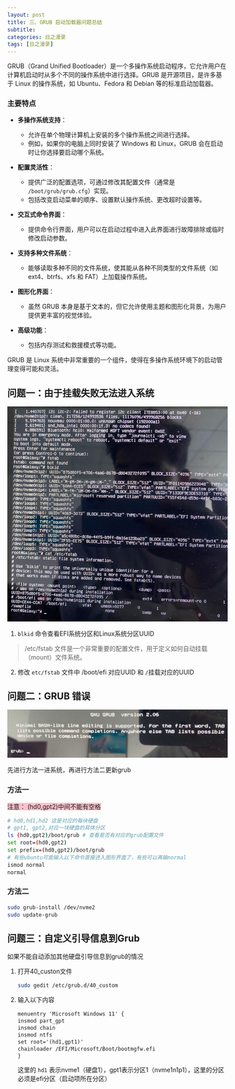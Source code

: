 ```yaml
---
layout: post
title: 三、GRUB 启动加载器问题总结
subtitle: 
categories: 日之漫录
tags: [日之漫录]
---
```


GRUB（Grand Unified Bootloader）是一个多操作系统启动程序，它允许用户在计算机启动时从多个不同的操作系统中进行选择。GRUB 是开源项目，是许多基于 Linux 的操作系统，如 Ubuntu、Fedora 和 Debian 等的标准启动加载器。

### 主要特点

- **多操作系统支持**：
  - 允许在单个物理计算机上安装的多个操作系统之间进行选择。
  - 例如，如果你的电脑上同时安装了 Windows 和 Linux，GRUB 会在启动时让你选择要启动哪个系统。

- **配置灵活性**：
  - 提供广泛的配置选项，可通过修改其配置文件（通常是 `/boot/grub/grub.cfg`）实现。
  - 包括改变启动菜单的顺序、设置默认操作系统、更改超时设置等。

- **交互式命令界面**：
  - 提供命令行界面，用户可以在启动过程中进入此界面进行故障排除或临时修改启动参数。

- **支持多种文件系统**：
  - 能够读取多种不同的文件系统，使其能从各种不同类型的文件系统（如 ext4、btrfs、xfs 和 FAT）上加载操作系统。

- **图形化界面**：
  - 虽然 GRUB 本身是基于文本的，但它允许使用主题和图形化背景，为用户提供更丰富的视觉体验。

- **高级功能**：
  - 包括内存测试和救援模式等功能。

GRUB 是 Linux 系统中非常重要的一个组件，使得在多操作系统环境下的启动管理变得可能和灵活。

## 问题一：由于挂载失败无法进入系统

![Alt text](/assets/rizhimanlu/20231010/Screenshot%20from%202023-11-10%2016-02-43.png)

1. `blkid` 命令查看EFI系统分区和Linux系统分区UUID

> /etc/fstab 文件是一个非常重要的配置文件，用于定义如何自动挂载（mount）文件系统。

2. 修改 `etc/fstab` 文件中 /boot/efi 对应UUID 和 `/`挂载对应的UUID

## 问题二：GRUB 错误

![Alt text](</assets/rizhimanlu/20231010/Screenshot from 2023-11-10 16-12-33.png>)

先进行方法一进系统，再进行方法二更新grub

### 方法一

<span style="background-color:pink">注意： (hd0,gpt2)中间不能有空格

```sh
# hd0,hd1,hd2 这是对应的每块硬盘
# gpt1, gpt2,对应一块硬盘的具体分区
ls (hd0,gpt2)/boot/grub # 查看是否有对应的grub配置文件
set root=(hd0,gpt2)
set prefix=(hd0,gpt2)/boot/grub
# 有些ubuntu可能输入以下命令直接进入图形界面了，有些可以再输normal
ismod normal
normal
```

### 方法二

```sh
sudo grub-install /dev/nvme2
sudo update-grub
```

## 问题三：自定义引导信息到Grub
如果不能自动添加其他硬盘引导信息到grub的情况

1. 打开40_custon文件
    ```sh
    sudo gedit /etc/grub.d/40_custom
    ```
2. 输入以下内容

    ```
    menuentry 'Microsoft Windows 11' {
    insmod part_gpt
    insmod chain
    insmod ntfs
    set root='(hd1,gpt1)'
    chainloader /EFI/Microsoft/Boot/bootmgfw.efi
    }
    ```
   这里的 `hd1` 表示nvme1（硬盘1），gpt1表示分区1（nvme1n1p1），这里的分区必须是efi分区（启动项所在分区）